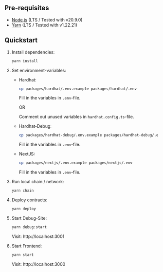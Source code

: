 ## Pre-requisites

- [Node.js](https://nodejs.org/en/) (LTS / Tested with v20.9.0)
- [Yarn](https://yarnpkg.com/) (LTS / Tested with v1.22.21)

## Quickstart

1. Install dependencies:

    ```bash
    yarn install
    ```

1. Set environment-variables:

    - Hardhat:
        ```bash
        cp packages/hardhat/.env.example packages/hardhat/.env
        ```
        Fill in the variables in `.env`-file.

        OR

        Comment out unused variables in `hardhat.config.ts`-file.

    - Hardhat-Debug:
        ```bash
        cp packages/hardhat-debug/.env.example packages/hardhat-debug/.env
        ```
        Fill in the variables in `.env`-file.

    - NextJS:
        ```bash
        cp packages/nextjs/.env.example packages/nextjs/.env
        ```
        Fill in the variables in `.env`-file.

1. Run local chain / network:

    ```bash
    yarn chain
    ```

1. Deploy contracts:

    ```bash
    yarn deploy
    ```

1. Start Debug-Site:
    
    ```bash
    yarn debug:start
    ```
    Visit: http://localhost:3001

1. Start Frontend:

    ```bash
    yarn start
    ```
    Visit: http://localhost:3000
